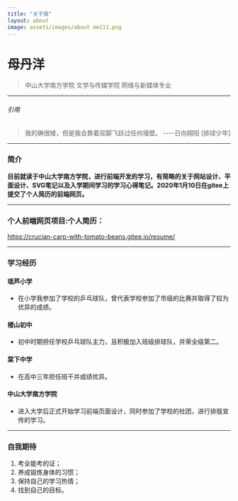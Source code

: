 ```yaml
---
title: "关于我"
layout: about
image: assets/images/about me111.png
---
```

# 母丹洋 
> 中山大学南方学院
> 文学与传媒学院
> 网络与新媒体专业

***
###### 引用
> 我的确很矮，但是我会靠着双脚飞跃过任何墙壁。 ----日向翔阳   [排球少年]

***
### 简介
**目前就读于中山大学南方学院，进行前端开发的学习，有简略的关于网站设计、平面设计、SVG笔记以及入学期间学习的学习心得笔记。2020年1月10日在gitee上提交了个人简历的前端网页。**

***
### 个人前端网页项目:个人简历： 
https://crucian-carp-with-tomato-beans.gitee.io/resume/

***
### 学习经历
#### 瑶芦小学
 * 在小学我参加了学校的乒乓球队，曾代表学校参加了市级的比赛并取得了较为优异的成绩。

#### 楼山初中
 * 初中时期担任学校乒乓球队主力，且积极加入班级排球队，并荣全级第二。

#### 棠下中学
 * 在高中三年担任班干并成绩优异。

#### 中山大学南方学院
 * 进入大学后正式开始学习前端页面设计，同时参加了学校的社团，进行排版宣传的学习。

***

### 自我期待
1. 考全能考的证；
2. 养成锻炼身体的习惯；
3. 保持自己的学习热情；
4. 找到自己的目标。